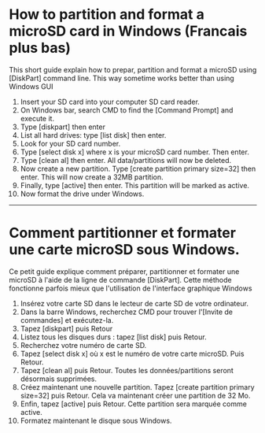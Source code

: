 # How to partition and format a microSD card in Windows  (Francais plus bas)

This short guide explain how to prepar, partition and format a microSD using [DiskPart] command line. 
This way sometime works better than using Windows GUI

1. Insert your SD card into your computer SD card reader.
1. On Windows bar, search CMD to find the [Command Prompt] and execute it.
1. Type [diskpart] then enter
1. List all hard drives: type [list disk] then enter.
1. Look for your SD card number.
1. Type [select disk x] where x is your microSD card number. Then enter.
1. Type [clean al] then enter. All data/partitions will now be deleted.
1. Now create a new partition. Type [create partition primary size=32] then enter. This will now create a 32MB partition.
1. Finally, type [active] then enter. This partition will be marked as active.
1. Now format the drive under Windows.

----------------------------------

# Comment partitionner et formater une carte microSD sous Windows.

Ce petit guide explique comment préparer, partitionner et formater une microSD à l'aide de la ligne de commande [DiskPart]. 
Cette méthode fonctionne parfois mieux que l'utilisation de l'interface graphique Windows

1. Insérez votre carte SD dans le lecteur de carte SD de votre ordinateur.
1. Dans la barre Windows, recherchez CMD pour trouver l'[Invite de commandes] et exécutez-la.
1. Tapez [diskpart] puis Retour
1. Listez tous les disques durs : tapez [list disk] puis Retour.
1. Recherchez votre numéro de carte SD.
1. Tapez [select disk x] où x est le numéro de votre carte microSD. Puis Retour.
1. Tapez [clean al] puis Retour. Toutes les données/partitions seront désormais supprimées.
1. Créez maintenant une nouvelle partition. Tapez [create partition primary size=32] puis Retour. Cela va maintenant créer une partition de 32 Mo.
1. Enfin, tapez [active] puis Retour. Cette partition sera marquée comme active.
1. Formatez maintenant le disque sous Windows.
